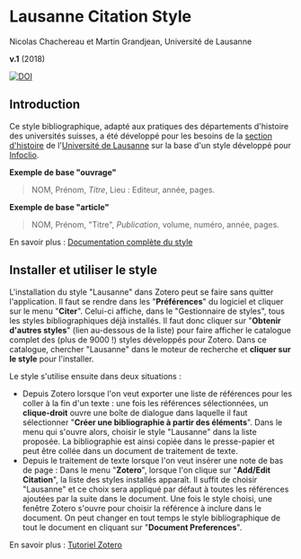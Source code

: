 # Lausanne Citation Style

Nicolas Chachereau et Martin Grandjean, Université de Lausanne

**v.1** (2018) 

[![DOI](https://zenodo.org/badge/DOI/10.5281/zenodo.1478505.svg)](https://doi.org/10.5281/zenodo.1478505)

## Introduction

Ce style bibliographique, adapté aux pratiques des départements d'histoire des universités suisses, a été développé pour les besoins de la [section d'histoire](https://www.unil.ch/hist/home.html) de l'[Université de Lausanne](https://www.unil.ch) sur la base d'un style développé pour [Infoclio](https://www.infoclio.ch/fr/style-de-citation-infoclioch-instructions-pour-zotero).

**Exemple de base "ouvrage"**

> NOM, Prénom, *Titre*, Lieu : Editeur, année, pages.

**Exemple de base "article"**

> NOM, Prénom, "Titre", *Publication*, volume, numéro, année, pages.

En savoir plus : [Documentation complète du style](https://github.com/LausanneCitationStyle/Lausanne/blob/master/documentation/StyleDescription.md)

## Installer et utiliser le style

L'installation du style "Lausanne" dans Zotero peut se faire sans quitter l'application. Il faut se rendre dans les "**Préférences**" du logiciel et cliquer sur le menu "**Citer**". Celui-ci affiche, dans le "Gestionnaire de styles", tous les styles bibliographiques déjà installés. Il faut donc cliquer sur "**Obtenir d'autres styles**" (lien au-dessous de la liste) pour faire afficher le catalogue complet des (plus de 9000 !) styles développés pour Zotero. Dans ce catalogue, chercher "Lausanne" dans le moteur de recherche et **cliquer sur le style** pour l'installer.

Le style s'utilise ensuite dans deux situations : 
* Depuis Zotero lorsque l'on veut exporter une liste de références pour les coller à la fin d'un texte : une fois les références sélectionnées, un **clique-droit** ouvre une boîte de dialogue dans laquelle il faut sélectionner "**Créer une bibliographie à partir des éléments**". Dans le menu qui s'ouvre alors, choisir le style "Lausanne" dans la liste proposée. La bibliographie est ainsi copiée dans le presse-papier et peut être collée dans un document de traitement de texte.
* Depuis le traitement de texte lorsque l'on veut insérer une note de bas de page : Dans le menu "**Zotero**", lorsque l'on clique sur "**Add/Edit Citation**", la liste des styles installés apparaît. Il suffit de choisir "Lausanne" et ce choix sera appliqué par défaut à toutes les références ajoutées par la suite dans le document. Une fois le style choisi, une fenêtre Zotero s'ouvre pour choisir la référence à inclure dans le document. On peut changer en tout temps le style bibliographique de tout le document en cliquant sur "**Document Preferences**".

En savoir plus : [Tutoriel Zotero](https://github.com/LausanneCitationStyle/Lausanne/blob/master/documentation/ZoteroTutorial.md)
